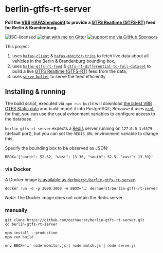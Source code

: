 # berlin-gtfs-rt-server

**Poll the [VBB](https://en.wikipedia.org/wiki/Verkehrsverbund_Berlin-Brandenburg) [HAFAS endpoint](https://github.com/public-transport/vbb-hafas) to provide a [GTFS Realtime (GTFS-RT)](https://gtfs.org/reference/realtime/v2/) feed for Berlin & Brandenburg.**

![ISC-licensed](https://img.shields.io/github/license/derhuerst/berlin-gtfs-rt-server.svg)
[![chat with me on Gitter](https://img.shields.io/badge/chat%20with%20me-on%20gitter-512e92.svg)](https://gitter.im/derhuerst)
[![support me via GitHub Sponsors](https://img.shields.io/badge/support%20me-donate-fa7664.svg)](https://github.com/sponsors/derhuerst)

This project

1. uses [`hafas-client`](https://github.com/public-transport/hafas-client) & [`hafas-monitor-trips`](https://github.com/derhuerst/hafas-monitor-trips) to fetch live data about all vehicles in the Berlin & Brandenburg bounding box,
2. uses [`hafas-gtfs-rt-feed`](https://github.com/derhuerst/hafas-gtfs-rt-feed) & [`gtfs-rt-differential-to-full-dataset`](https://github.com/derhuerst/gtfs-rt-differential-to-full-dataset) to build a live [GTFS Realtime (GTFS-RT)](https://developers.google.com/transit/gtfs-realtime/) feed from the data,
3. uses [`serve-buffer`](https://github.com/derhuerst/serve-buffer) to serve the feed efficiently.


## Installing & running

The build script, executed via `npm run build` will download [the latest VBB GTFS Static data](https://vbb-gtfs.jannisr.de/latest/) and build import it into PostgreSQL; Because it uses [`psql`](https://www.postgresql.org/docs/current/app-psql.html) for that, you can use the usual evironment variables to configure access to the database.

`berlin-gtfs-rt-server` expects a [Redis](https://redis.io/) server running on `127.0.0.1:6379` (default port), but you can set the `REDIS_URL` environment variable to change this.

Specify the bounding box to be observed as JSON:

```shell
BBOX='{"north": 52.52, "west": 13.36, "south": 52.5, "east": 13.39}'
```

### via Docker

A Docker image [is available as `derhuerst/berlin-gtfs-rt-server`](https://hub.docker.com/r/derhuerst/berlin-gtfs-rt-server).

```shell
docker run -d -p 3000:3000 -e BBOX='…' derhuerst/berlin-gtfs-rt-server
```

*Note:* The Docker image does not contain the Redis server.

### manually

```shell
git clone https://github.com/derhuerst/berlin-gtfs-rt-server.git
cd berlin-gtfs-rt-server

npm install --production
npm run build

env BBOX='…' node monitor.js | node match.js | node serve.js
```
